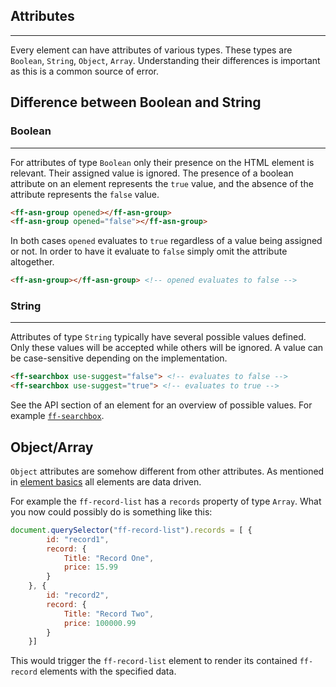 ## Attributes

---
Every element can have attributes of various types. These types are `Boolean`, `String`, `Object`, `Array`. Understanding their differences is important as this is a common source of error.

## Difference between Boolean and String

### Boolean

---

For attributes of type `Boolean` only their presence on the HTML element is relevant. Their assigned value is ignored. The presence of a boolean attribute on an element represents the `true` value, and the absence of the attribute represents the `false` value.

```html
<ff-asn-group opened></ff-asn-group>
<ff-asn-group opened="false"></ff-asn-group>
``` 

In both cases `opened` evaluates to `true` regardless of a value being assigned or not.
In order to have it evaluate to `false` simply omit the attribute altogether.

```html
<ff-asn-group></ff-asn-group> <!-- opened evaluates to false -->
``` 

### String

---
Attributes of type `String` typically have several possible values defined. Only these values will be accepted while others will be ignored. A value can be case-sensitive depending on the implementation.

```html
<ff-searchbox use-suggest="false"> <!-- evaluates to false -->
<ff-searchbox use-suggest="true"> <!-- evaluates to true -->
``` 

See the API section of an element for an overview of possible values. For example [`ff-searchbox`](/api/4.x/ff-searchbox#tab=api).

## Object/Array

`Object` attributes are somehow different from other attributes. As mentioned in [element basics](/documentation/4.x/communication) all elements are data driven.

For example the `ff-record-list` has a `records` property of type `Array`. What you now could possibly do is something like this:

```javascript
document.querySelector("ff-record-list").records = [ {
        id: "record1",
        record: {
            Title: "Record One",
            price: 15.99
        }
    }, {
        id: "record2",
        record: {
            Title: "Record Two",
            price: 100000.99
        }
    }]
``` 

This would trigger the `ff-record-list` element to render its contained `ff-record` elements with the specified data.
